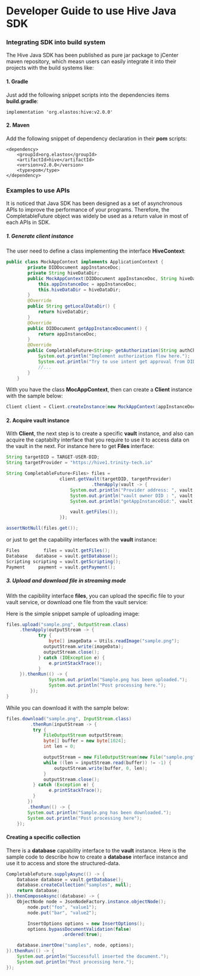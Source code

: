 Developer Guide to use Hive Java SDK
==================================

### Integrating SDK into build system

The Hive Java SDK has been published as pure jar package to jCenter maven repository, which measn users can easily integrate it into their projects with the build systems like:

#### 1. Gradle

Just add the following snippet scripts into the dependencies  items **build.gradle**:

```
implementation 'org.elastos:hive:v2.0.0'
```

#### 2. Maven

Add the following snippet of dependency declaration in their **pom** scripts:

```
<dependency>
	<groupId>org.elastos</groupId>
	<artifactId>hive</artifactId>
	<version>v2.0.0</version>
	<type>pom</type>
</dependency>
```

### Examples to use APIs

It is noticed that Java SDK has been designed as a set of asynchronous APIs to improve the performance of your programs. Therefore, the CompletableFuture object was widely be used as a return value in most of each APIs in SDK.

##### 1. Generate client instance

The user need to define a class implementing the interface **HiveContext**:

```java
public class MockAppContext implements ApplicationContext {
        private DIDDocument appInstanceDoc;
        private String hiveDataDir;
        public MockAppContext(DIDDocument appInstanceDoc, String hiveDataDir) {
            this.appInstanceDoc = appInstanceDoc;
            this.hiveDataDir = hiveDataDir;
        }
        @Override
        public String getLocalDataDir() {
            return hiveDataDir;
        }
        @Override
        public DIDDocument getAppInstanceDocument() {
            return appInstanceDoc;
        }
        @Override
        public CompletableFuture<String> getAuthorization(String authChallengeJwt) {
          	System.out.println("Implement authorization flow here.");
          	System.out.println("Try to use intent get approval from DID dApp.");
            //...
        }
    }
```

With you have the class **MocAppContext**, then can create a **Client** instance with the sample below:

```java
Client client = Client.createInstance(new MockAppContext(appInstanceDoc, localData));
```

####  2. Acquire vault instance

With **Client**, the next step is to create a specific **vault** instance, and also can acquire the captabilty interface  that you require to use it to access data on the vault in the next. For instance here to get **Files** interface:

```java
String targetDID = TARGET-USER-DID;
String targetProvider = "https://hive1.trinity-tech.io"

String CompletableFuture<Files> files =
  					client.getVault(targetDID, targetProvider)
  								.thenApply(vault -> {
                  		System.out.println("Provider address: ", vault.getProviderAddress());
                  		System.out.println("vault owner DID : ", vault.getOwnerDid());
                  		System.out.println("getAppInstanceDid:", vault.getAppInstanceDID);

                  		vault.getFiles());
                	});

assertNotNull(files.get());
```

or just to get the capability interfaces with the **vault** instance:

```java
Files         files = vault.getFiles();
Database   database = vault.getDatabase();
Scripting scripting = vault.getScripting();
Payment     payment = vault.getPayment();
```



##### 3. Upload and download file in streaming mode

With the capibility interface **files**, you can upload the specific file to your vault service, or download one file from the vault service:

Here is the simple snippet sample of uploading image:

```java
files.upload("sample.png", OutputStream.class)
     .thenApply(outputStream -> {
       		try {
          		byte[] imageData = Utils.readImage("sample.png");
              outputStream.write(imageData);
              outputStream.close();
        	} catch (IOException e) {
            	e.printStackTrace();
        	}
     }).thenRun(() -> {
  				System.out.println("Sample.png has been uploaded.");
  				System.out.println("Post processing here.");
		 });
}

```

While you can download it with the sample below:

```java
files.download("sample.png", InputStream.class)
		 .thenRun(inputStream -> {
          try {
              FileOutputStream outputStream;
              byte[] buffer = new byte[1024];
              int len = 0;

              outputStream = new FileOutputStream(new File("sample.png"));
              while ((len = inputStream.read(buffer)) != -1) {
                  outputStream.write(buffer, 0, len);
              }
              outputStream.close();
          } catch (Exception e) {
            	e.printStackTrace();
          }
		})
		.thenRun(() -> {
      	System.out.println("Sample.png has been downloaded.");
      	System.out.println("Post processing here");
    });

```

#### Creating a specific collection

There is a **database** capability interface to the **vault** instance. Here is the sample code to describe how to create a **database** interface instance and use it to access and store the structured-data.

```java
CompletableFuture.supplyAsync(() -> {
  	Database database = vault.getDatabase();
  	database.createCollection("samples", null);
  	return database;
}).thenComposeAsync((database) -> {
  	ObjectNode node = JsonNodeFactory.instance.objectNode();
		node.put("foo", "value1");
		node.put("bar", "value2");

		InsertOptions options = new InsertOptions();
		options.bypassDocumentValidation(false)
					 .ordered(true);

  	database.inertOne("samples", node, options);
}).thenRun(() -> {
  	System.out.println("Successfull inserted the document.");
  	System.out.println("Post processing here.");
});
```


